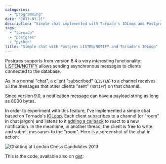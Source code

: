 ```yaml
---
categories:
  - "programming"
date: "2013-03-21"
description: "Simple chat implemented with Tornado's IOLoop and Postgres LISTEN/NOTIFY"
tags:
  - "tornado"
  - "postgres"
  - "python"
title: "Simple chat with Postgres LISTEN/NOTIFY and Tornado's IOLoop"
---
```


Postgres supports from version 8.4 a very interesting functionality:
[LISTEN][1]/[NOTIFY][2] allows sending asynchronous messages to clients
connected to the database.

As in a normal "chat", a client "subscribed" (`LISTEN`) to a channel receives
all the messages that other clients "sent" (`NOTIFY`) on that channel.

Since version 9.0, a notification message can have a payload string as long as
8000 bytes.

In order to experiment with this feature, I've implemented a simple chat based
on Tornado's [IOLoop][3]. Each client subscribes to a channel (or "room" in
chat jargon) and listens to it [adding a callback][5] to react to a new
notification. In the meantime, in another thread, the client is free to write
and submit messages to the "room". Here is a screenshot of the chat in action:

![Chatting at London Chess Candidates 2013][6]

This is the code, available also on [gist][4]:

<script src="https://gist.github.com/lbolla/5213919.js"></script>


   [1]: http://www.postgresql.org/docs/9.2/static/sql-listen.html
   [2]: http://www.postgresql.org/docs/9.2/static/sql-notify.html
   [3]: http://www.tornadoweb.org/en/stable/ioloop.html
   [4]: https://gist.github.com/lbolla/5213919
   [5]: http://www.tornadoweb.org/en/stable/ioloop.html#tornado.ioloop.IOLoop.add_handler
   [6]: /blog/img/chat.png (Chatting example)
